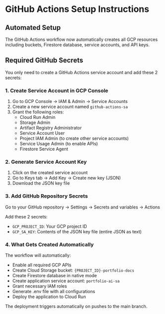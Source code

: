 # GitHub Actions Setup Instructions

## Automated Setup

The GitHub Actions workflow now automatically creates all GCP resources including buckets, Firestore database, service accounts, and API keys.

## Required GitHub Secrets

You only need to create a GitHub Actions service account and add these 2 secrets:

### 1. Create Service Account in GCP Console

1. Go to GCP Console → IAM & Admin → Service Accounts
2. Create a new service account named `github-actions-sa`
3. Grant the following roles:
   - Cloud Run Admin
   - Storage Admin  
   - Artifact Registry Administrator
   - Service Account User
   - Project IAM Admin (to create other service accounts)
   - Service Usage Admin (to enable APIs)
   - Firestore Service Agent

### 2. Generate Service Account Key

1. Click on the created service account
2. Go to Keys tab → Add Key → Create new key (JSON)
3. Download the JSON key file

### 3. Add GitHub Repository Secrets

Go to your GitHub repository → Settings → Secrets and variables → Actions

Add these 2 secrets:

- `GCP_PROJECT_ID`: Your GCP project ID
- `GCP_SA_KEY`: Contents of the JSON key file (entire JSON as text)

### 4. What Gets Created Automatically

The workflow will automatically:
- Enable all required GCP APIs
- Create Cloud Storage bucket: `{PROJECT_ID}-portfolio-docs`
- Create Firestore database in native mode
- Create application service account: `portfolio-ai-sa`
- Grant necessary IAM roles
- Generate .env file with all configurations
- Deploy the application to Cloud Run

The deployment triggers automatically on pushes to the main branch.
